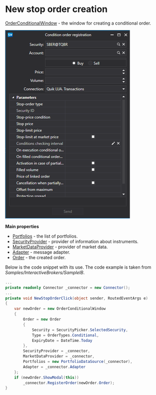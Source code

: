 # New stop order creation

[OrderConditionalWindow](xref:StockSharp.Xaml.OrderConditionalWindow) \- the window for creating a conditional order. 

![GUI OrderConditionalWindow](../images/GUI_OrderConditionalWindow.png)

**Main properties**

- [Portfolios](xref:StockSharp.Xaml.OrderConditionalWindow.Portfolios) \- the list of portfolios. 
- [SecurityProvider](xref:StockSharp.Xaml.OrderConditionalWindow.SecurityProvider) \- provider of information about instruments. 
- [MarketDataProvider](xref:StockSharp.Xaml.OrderConditionalWindow.MarketDataProvider) \- provider of market data. 
- [Adapter](xref:StockSharp.Xaml.OrderConditionalWindow.Adapter) \- message adapter. 
- [Order](xref:StockSharp.Xaml.OrderConditionalWindow.Order) \- the created order. 

Below is the code snippet with its use. The code example is taken from *Samples\/InteractiveBrokers\/SampleIB*. 

```cs
...
private readonly Connector _connector = new Connector();
...
private void NewStopOrderClick(object sender, RoutedEventArgs e)
{
	var newOrder = new OrderConditionalWindow
	{
		Order = new Order
		{
			Security = SecurityPicker.SelectedSecurity,
			Type = OrderTypes.Conditional,
			ExpiryDate = DateTime.Today
		},
		SecurityProvider = _connector,
		MarketDataProvider = _connector,
		Portfolios = new PortfolioDataSource(_connector),
		Adapter = _connector.Adapter
	};
	if (newOrder.ShowModal(this))
		_connector.RegisterOrder(newOrder.Order);
}
              		
	  				
```
